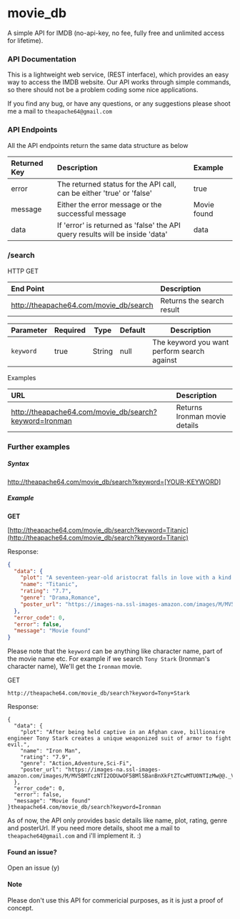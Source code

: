 # movie_db
A simple API for IMDB (no-api-key, no fee, fully free and unlimited access for lifetime).

### API Documentation

This is a lightweight web service, (REST interface), which provides an easy way to access the IMDB website. Our API works through simple commands, so there should not be a problem coding some nice applications. 

If you find any bug, or have any questions, or any suggestions please shoot me a mail to `theapache64@gmail.com`

### API Endpoints

All the API endpoints return the same data structure as below

| Returned Key        | Description           | Example  |
|:--------------------|:----------------------|:---------|
| error               | The returned status for the API call, can be either 'true' or 'false'         |    true |
| message               | Either the error message or the successful message         |    Movie found |
| data               | If 'error' is returned as 'false' the API query results will be inside 'data'         |    data |

### /search

HTTP GET

|End Point                                  | Description             |
|:------------------------------------------|:------------------------|
|http://theapache64.com/movie_db/search|Returns the search result|


|Parameter|Required|Type|Default|Description|
|---------|--------|----|-------|-----------|
|`keyword`|true|String|null|The keyword you want perform search against|

Examples

|URL                                  | Description             |
|:------------------------------------------|:------------------------|
|http://theapache64.com/movie_db/search?keyword=Ironman|Returns Ironman movie details|


### Further examples

##### Syntax

http://theapache64.com/movie_db/search?keyword=[YOUR-KEYWORD]

##### Example

**GET**

[http://theapache64.com/movie_db/search?keyword=Titanic](http://theapache64.com/movie_db/search?keyword=Titanic)

Response:
```json
{
  "data": {
    "plot": "A seventeen-year-old aristocrat falls in love with a kind but poor artist aboard the luxurious, ill-fated R.M.S. Titanic.",
    "name": "Titanic",
    "rating": "7.7",
    "genre": "Drama,Romance",
    "poster_url": "https://images-na.ssl-images-amazon.com/images/M/MV5BMDdmZGU3NDQtY2E5My00ZTliLWIzOTUtMTY4ZGI1YjdiNjk3XkEyXkFqcGdeQXVyNTA4NzY1MzY@._V1_UX182_CR0,0,182,268_AL_.jpg"
  },
  "error_code": 0,
  "error": false,
  "message": "Movie found"
}
```

Please note that the `keyword` can be anything like character name, part of the movie name etc. 
For example if we search `Tony Stark` (Ironman's character name), We'll get the `Ironman` movie.

GET
```
http://theapache64.com/movie_db/search?keyword=Tony+Stark
```
Response:
```
{
  "data": {
    "plot": "After being held captive in an Afghan cave, billionaire engineer Tony Stark creates a unique weaponized suit of armor to fight evil.",
    "name": "Iron Man",
    "rating": "7.9",
    "genre": "Action,Adventure,Sci-Fi",
    "poster_url": "https://images-na.ssl-images-amazon.com/images/M/MV5BMTczNTI2ODUwOF5BMl5BanBnXkFtZTcwMTU0NTIzMw@@._V1_UX182_CR0,0,182,268_AL_.jpg"
  },
  "error_code": 0,
  "error": false,
  "message": "Movie found"
}theapache64.com/movie_db/search?keyword=Ironman
```

As of now, the API only provides basic details like name, plot, rating, genre and posterUrl. If you need more details, shoot me a mail to `theapache64@gmail.com` and i'll implement it. :)

#### Found an issue?

Open an issue (y)

#### Note

Please don't use this API for commericial purposes, as it is just a proof of concept.
